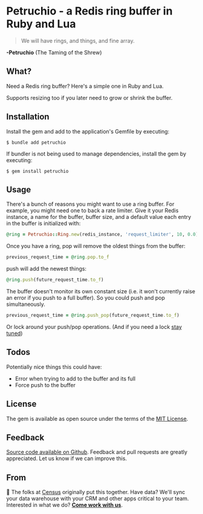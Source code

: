 # Petruchio - a Redis ring buffer in Ruby and Lua

> We will have rings, and things, and fine array.

**-Petruchio** (The Taming of the Shrew)

## What?

Need a Redis ring buffer? Here's a simple one in Ruby and Lua.

Supports resizing too if you later need to grow or shrink the buffer.

## Installation

Install the gem and add to the application's Gemfile by executing:

    $ bundle add petruchio

If bundler is not being used to manage dependencies, install the gem by executing:

    $ gem install petruchio

## Usage

There's a bunch of reasons you might want to use a ring buffer. For example, you might need one to back a rate limiter. Give it your Redis instance, a name for the buffer, buffer size, and a default value each entry in the buffer is initialized with:

```ruby
@ring = Petruchio::Ring.new(redis_instance, 'request_limiter', 10, 0.0)
```

Once you have a ring, pop will remove the oldest things from the buffer:

```ruby
previous_request_time = @ring.pop.to_f
```

push will add the newest things:

```ruby
@ring.push(future_request_time.to_f)
```

The buffer doesn't monitor its own constant size (i.e. it won't currently raise an error if you push to a full buffer). So you could push and pop simultaneously.

```ruby
previous_request_time = @ring.push_pop(future_request_time.to_f)
```

Or lock around your push/pop operations. (And if you need a lock [stay tuned](https://github.com/sutrolabs))


## Todos

Potentially nice things this could have:

- Error when trying to add to the buffer and its full
- Force push to the buffer

## License

The gem is available as open source under the terms of the [MIT License](https://opensource.org/licenses/MIT).

Feedback
--------
[Source code available on Github](https://github.com/sutrolabs/petruchio). Feedback and pull requests are greatly appreciated. Let us know if we can improve this.

From
-----------
:wave: The folks at [Census](http://getcensus.com) originally put this together. Have data? We'll sync your data warehouse with your CRM and other apps critical to your team. Interested in what we do? **[Come work with us](https://www.getcensus.com/careers)**.
